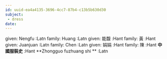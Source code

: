 ```yaml
---
id: uuid-ea4a4135-3696-4cc7-87b4-c13b5b630d30
subject: 
 - dress
date: 
---
```


given: Nengfu :Latn
family: Huang  :Latn
given: 能馥 :Hant
family: 黃 :Hant
given: Juanjuan :Latn
family: Chen  :Latn
given: 娟娟 :Hant
family: 陳 :Hant
**中國服裝史** :Hant
**Zhongguo fuzhuang shi ** :Latn